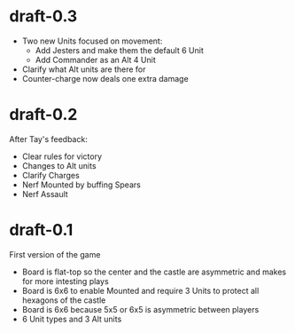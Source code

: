 # draft-0.3

- Two new Units focused on movement:
  - Add Jesters and make them the default 6 Unit
  - Add Commander as an Alt 4 Unit
- Clarify what Alt units are there for
- Counter-charge now deals one extra damage

# draft-0.2

After Tay's feedback:

- Clear rules for victory
- Changes to Alt units
- Clarify Charges
- Nerf Mounted by buffing Spears
- Nerf Assault

# draft-0.1

First version of the game

- Board is flat-top so the center and the castle are asymmetric and makes for more intesting plays
- Board is 6x6 to enable Mounted and require 3 Units to protect all hexagons of the castle
- Board is 6x6 because 5x5 or 6x5 is asymmetric between players
- 6 Unit types and 3 Alt units
